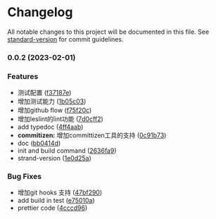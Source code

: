 # Changelog

All notable changes to this project will be documented in this file. See [standard-version](https://github.com/conventional-changelog/standard-version) for commit guidelines.

### 0.0.2 (2023-02-01)


### Features

* 测试配置 ([f37187e](https://github.com/sklme/ts-lib-template/commit/f37187e4cfa1704ff4683809c663c78c1c9cd07e))
* 增加测试能力 ([1b05c03](https://github.com/sklme/ts-lib-template/commit/1b05c03c3fffe8fc065de691f63ff1a0b03b0322))
* 增加github flow ([f75f20c](https://github.com/sklme/ts-lib-template/commit/f75f20c2522e169b296f15b9cebc54f36077b078))
* 增加leslint的lint功能 ([7d0cff2](https://github.com/sklme/ts-lib-template/commit/7d0cff267098527b4500ef7284ca9e02b0850483))
* add typedoc ([4ff4aab](https://github.com/sklme/ts-lib-template/commit/4ff4aab3468ba7704cbe78e47777419775db00c4))
* **commitizen:** 增加committizen工具的支持 ([0c91b73](https://github.com/sklme/ts-lib-template/commit/0c91b73689b9d6ec3586fd372e2a1a5d781d9fc3))
* doc ([bb0414d](https://github.com/sklme/ts-lib-template/commit/bb0414da3d6c5f12acbc2110fc5883925968c013))
* init and build command ([2636fa9](https://github.com/sklme/ts-lib-template/commit/2636fa9e05b6061249f099ffb0a03647194e21af))
* strand-version ([1e0d25a](https://github.com/sklme/ts-lib-template/commit/1e0d25a980b7f7ed5ae8df6e5d9f5ce2340085b9))


### Bug Fixes

* 增加git hooks 支持 ([47bf290](https://github.com/sklme/ts-lib-template/commit/47bf290caeeb553753ddcdb482ed49be12a1d265))
* add build in test ([e75010a](https://github.com/sklme/ts-lib-template/commit/e75010aa77423543ee99e8aafc648c3524a18471))
* prettier code ([4cccd96](https://github.com/sklme/ts-lib-template/commit/4cccd96b1fa8d3b5a4c6be5b722cc26689ed30ce))
